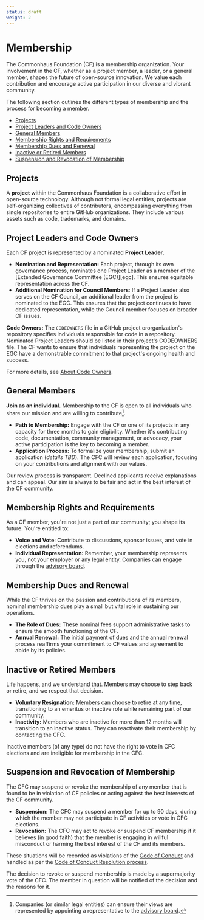 ```yaml
---
status: draft
weight: 2
---
```

# Membership

The Commonhaus Foundation (CF) is a membership organization. Your involvement in the CF, whether as a project member, a leader, or a general member, shapes the future of open-source innovation. We value each contribution and encourage active participation in our diverse and vibrant community.

The following section outlines the different types of membership and the process for becoming a member.

- [Projects](#projects)
- [Project Leaders and Code Owners](#project-leaders-and-code-owners)
- [General Members](#general-members)
- [Membership Rights and Requirements](#membership-rights-and-requirements)
- [Membership Dues and Renewal](#membership-dues-and-renewal)
- [Inactive or Retired Members](#inactive-or-retired-members)
- [Suspension and Revocation of Membership](#suspension-and-revocation-of-membership)

## Projects

A **project** within the Commonhaus Foundation is a collaborative effort in open-source technology. Although not formal legal entities, projects are self-organizing collectives of contributors, encompassing everything from single repositories to entire GitHub organizations. They include various
assets such as code, trademarks, and domains.

## Project Leaders and Code Owners

Each CF project is represented by a nominated **Project Leader**.

- **Nomination and Representation:** Each project, through its own governance process, nominates one Project Leader as a member of the [Extended Governance Committee (EGC)][egc]. This ensures equitable representation across the CF.
- **Additional Nomination for Council Members**: If a Project Leader also serves on the CF Council, an additional leader from the project is nominated to the EGC. This ensures that the project continues to have dedicated representation, while the Council member focuses on broader CF issues.

**Code Owners:** The `CODEOWNERS` file in a GitHub project ororganization's repository specifies individuals responsible for code in a repository.  Nominated Project Leaders should be listed in their project's CODEOWNERS file. The CF wants to ensure that individuals representing the project on the EGC have a demonstrable commitment to that project's ongoing health and success.

For more details, see [About Code Owners](https://docs.github.com/en/repositories/managing-your-repositorys-settings-and-features/customizing-your-repository/about-code-owners).

## General Members

**Join as an individual.** Membership to the CF is open to all individuals who share our mission and are willing to contribute[^1]. 

- **Path to Membership:** Engage with the CF or one of its projects in any capacity for three months to gain eligibility. Whether it's contributing code, documentation, community management, or advocacy, your active participation is the key to becoming a member.
- **Application Process:** To formalize your membership, submit an application (*details TBD*). The CFC will review each application, focusing on your contributions and alignment with our values. 

Our review process is transparent. Declined applicants receive explanations and can appeal. Our aim is always to be fair and act in the best interest of the CF community.

[^1]: Companies (or similar legal entities) can ensure their views are represented by appointing a representative to the [advisory board][].

## Membership Rights and Requirements

As a CF member, you're not just a part of our community; you shape its future. You're entitled to:

- **Voice and Vote**: Contribute to discussions, sponsor issues, and vote in elections and referendums.
- **Individual Representation:** Remember, your membership represents you, not your employer or any legal entity. Companies can engage through the [advisory board][].

## Membership Dues and Renewal

While the CF thrives on the passion and contributions of its members, nominal membership dues play a small but vital role in sustaining our operations.

- **The Role of Dues:** These nominal fees support administrative tasks to ensure the smooth functioning of the CF.
- **Annual Renewal:** The initial payment of dues and the annual renewal process reaffirms your commitment to CF values and agreement to abide by its policies.

## Inactive or Retired Members

Life happens, and we understand that. Members may choose to step back or retire, and we respect that decision. 

- **Voluntary Resignation:** Members can choose to retire at any time, transitioning to an emeritus or inactive role while remaining part of our community.
- **Inactivity:** Members who are inactive for more than 12 months will transition to an inactive status. They can reactivate their membership by contacting the CFC.

Inactive members (of any type) do not have the right to vote in CFC elections and are ineligible for membership in the CFC.

## Suspension and Revocation of Membership

The CFC may suspend or revoke the membership of any member that is found to be in violation of CF policies or acting against the best interests of the CF community.

- **Suspension:** The CFC may suspend a member for up to 90 days, during which the member may not participate in CF activities or vote in CFC elections. 
- **Revocation:** The CFC may act to revoke or suspend CF membership if it believes (in good faith) that the member is engaging in willful misconduct or harming the best interest of the CF and its members.

These situations will be recorded as violations of the [Code of Conduct][coc] and handled as per the [Code of Conduct Resolution process][coc-reports].

The decision to revoke or suspend membership is made by a supermajority vote of the CFC. The member in question will be notified of the decision and the reasons for it.

[advisory board]: ./4-cf-advisory-board.md
[decision-making]: ./5-decision-making.md
[cfc]: ./3-cf-council.md
[coc]: ../policies/code-of-conduct.md
[coc-reports]: ../policies/code-of-conduct.md#handling-reports-and-escalations
